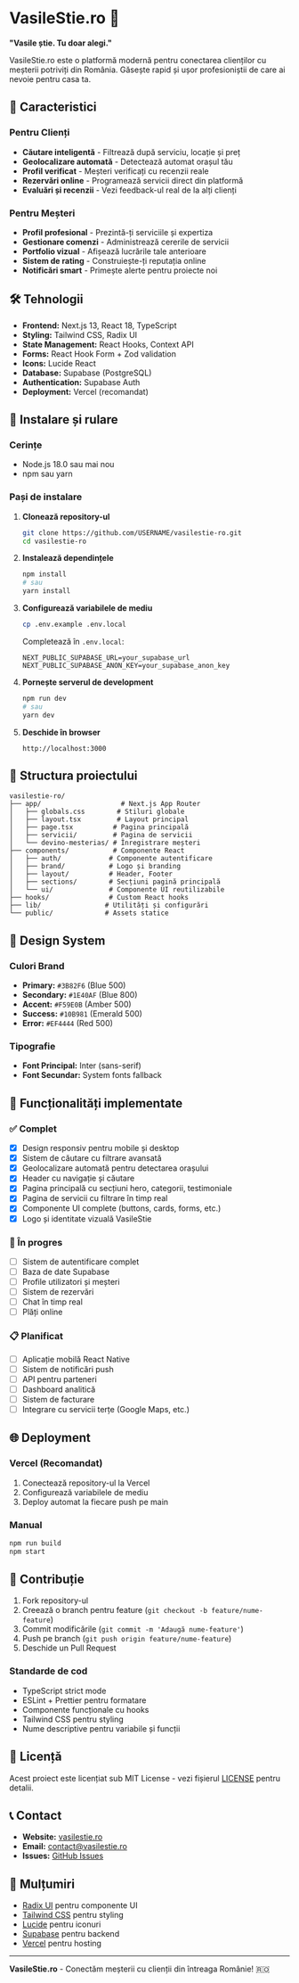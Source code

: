 # VasileStie.ro 🔨

**"Vasile știe. Tu doar alegi."**

VasileStie.ro este o platformă modernă pentru conectarea clienților cu meșterii potriviți din România. Găsește rapid și ușor profesioniștii de care ai nevoie pentru casa ta.

## 🌟 Caracteristici

### Pentru Clienți
- **Căutare inteligentă** - Filtrează după serviciu, locație și preț
- **Geolocalizare automată** - Detectează automat orașul tău
- **Profil verificat** - Meșteri verificați cu recenzii reale
- **Rezervări online** - Programează servicii direct din platformă
- **Evaluări și recenzii** - Vezi feedback-ul real de la alți clienți

### Pentru Meșteri
- **Profil profesional** - Prezintă-ți serviciile și expertiza
- **Gestionare comenzi** - Administrează cererile de servicii
- **Portfolio vizual** - Afișează lucrările tale anterioare
- **Sistem de rating** - Construiește-ți reputația online
- **Notificări smart** - Primește alerte pentru proiecte noi

## 🛠 Tehnologii

- **Frontend:** Next.js 13, React 18, TypeScript
- **Styling:** Tailwind CSS, Radix UI
- **State Management:** React Hooks, Context API
- **Forms:** React Hook Form + Zod validation
- **Icons:** Lucide React
- **Database:** Supabase (PostgreSQL)
- **Authentication:** Supabase Auth
- **Deployment:** Vercel (recomandat)

## 🚀 Instalare și rulare

### Cerințe
- Node.js 18.0 sau mai nou
- npm sau yarn

### Pași de instalare

1. **Clonează repository-ul**
   ```bash
   git clone https://github.com/USERNAME/vasilestie-ro.git
   cd vasilestie-ro
   ```

2. **Instalează dependințele**
   ```bash
   npm install
   # sau
   yarn install
   ```

3. **Configurează variabilele de mediu**
   ```bash
   cp .env.example .env.local
   ```
   
   Completează în `.env.local`:
   ```env
   NEXT_PUBLIC_SUPABASE_URL=your_supabase_url
   NEXT_PUBLIC_SUPABASE_ANON_KEY=your_supabase_anon_key
   ```

4. **Pornește serverul de development**
   ```bash
   npm run dev
   # sau
   yarn dev
   ```

5. **Deschide în browser**
   ```
   http://localhost:3000
   ```

## 📁 Structura proiectului

```
vasilestie-ro/
├── app/                    # Next.js App Router
│   ├── globals.css        # Stiluri globale
│   ├── layout.tsx         # Layout principal
│   ├── page.tsx          # Pagina principală
│   ├── servicii/         # Pagina de servicii
│   └── devino-mesterias/ # Înregistrare meșteri
├── components/           # Componente React
│   ├── auth/            # Componente autentificare
│   ├── brand/           # Logo și branding
│   ├── layout/          # Header, Footer
│   ├── sections/        # Secțiuni pagină principală
│   └── ui/              # Componente UI reutilizabile
├── hooks/               # Custom React hooks
├── lib/                # Utilități și configurări
└── public/             # Assets statice
```

## 🎨 Design System

### Culori Brand
- **Primary:** `#3B82F6` (Blue 500)
- **Secondary:** `#1E40AF` (Blue 800)
- **Accent:** `#F59E0B` (Amber 500)
- **Success:** `#10B981` (Emerald 500)
- **Error:** `#EF4444` (Red 500)

### Tipografie
- **Font Principal:** Inter (sans-serif)
- **Font Secundar:** System fonts fallback

## 📱 Funcționalități implementate

### ✅ Complet
- [x] Design responsiv pentru mobile și desktop
- [x] Sistem de căutare cu filtrare avansată
- [x] Geolocalizare automată pentru detectarea orașului
- [x] Header cu navigație și căutare
- [x] Pagina principală cu secțiuni hero, categorii, testimoniale
- [x] Pagina de servicii cu filtrare în timp real
- [x] Componente UI complete (buttons, cards, forms, etc.)
- [x] Logo și identitate vizuală VasileStie

### 🔄 În progres
- [ ] Sistem de autentificare complet
- [ ] Baza de date Supabase
- [ ] Profile utilizatori și meșteri
- [ ] Sistem de rezervări
- [ ] Chat în timp real
- [ ] Plăți online

### 📋 Planificat
- [ ] Aplicație mobilă React Native
- [ ] Sistem de notificări push
- [ ] API pentru parteneri
- [ ] Dashboard analitică
- [ ] Sistem de facturare
- [ ] Integrare cu servicii terțe (Google Maps, etc.)

## 🌐 Deployment

### Vercel (Recomandat)
1. Conectează repository-ul la Vercel
2. Configurează variabilele de mediu
3. Deploy automat la fiecare push pe main

### Manual
```bash
npm run build
npm start
```

## 🤝 Contribuție

1. Fork repository-ul
2. Creează o branch pentru feature (`git checkout -b feature/nume-feature`)
3. Commit modificările (`git commit -m 'Adaugă nume-feature'`)
4. Push pe branch (`git push origin feature/nume-feature`)
5. Deschide un Pull Request

### Standarde de cod
- TypeScript strict mode
- ESLint + Prettier pentru formatare
- Componente funcționale cu hooks
- Tailwind CSS pentru styling
- Nume descriptive pentru variabile și funcții

## 📄 Licență

Acest proiect este licențiat sub MIT License - vezi fișierul [LICENSE](LICENSE) pentru detalii.

## 📞 Contact

- **Website:** [vasilestie.ro](https://vasilestie.ro)
- **Email:** contact@vasilestie.ro
- **Issues:** [GitHub Issues](https://github.com/USERNAME/vasilestie-ro/issues)

## 🙏 Mulțumiri

- [Radix UI](https://www.radix-ui.com/) pentru componente UI
- [Tailwind CSS](https://tailwindcss.com/) pentru styling
- [Lucide](https://lucide.dev/) pentru iconuri
- [Supabase](https://supabase.com/) pentru backend
- [Vercel](https://vercel.com/) pentru hosting

---

**VasileStie.ro** - Conectăm meșterii cu clienții din întreaga Românie! 🇷🇴
